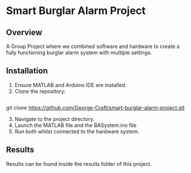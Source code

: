 # Smart Burglar Alarm Project
## Overview
A Group Project where we combined software and hardware to create a fully functioning burglar alarm system with multiple settings.

## Installation
1. Ensure MATLAB and Arduino IDE are installed.
2.  Clone the repository:
      ```bash
   git clone https://github.com/George-Craft/smart-burglar-alarm-project.git

3. Navigate to the project directory.
4. Launch the MATLAB file and the BASystem.ino file
5. Run both whilst connected to the hardware system.

## Results
Results can be found inside the results folder of this project.
